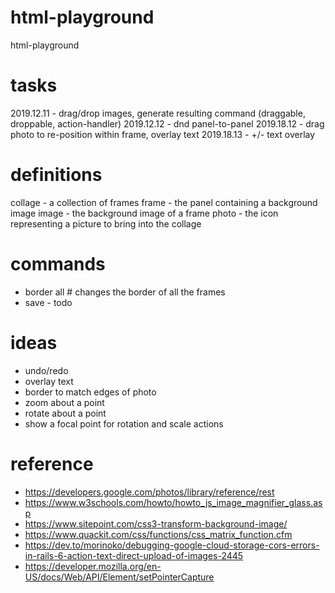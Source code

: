 # html-playground
html-playground

# tasks
2019.12.11 - drag/drop images, generate resulting command (draggable, droppable, action-handler)
2019.12.12 - dnd panel-to-panel
2019.18.12 - drag photo to re-position within frame, overlay text
2019.18.13 - +/- text overlay

# definitions
collage - a collection of frames
frame - the panel containing a background image
image - the background image of a frame
photo - the icon representing a picture to bring into the collage

# commands
* border all # changes the border of all the frames
* save - todo

# ideas
* undo/redo
* overlay text
* border to match edges of photo
* zoom about a point
* rotate about a point
* show a focal point for rotation and scale actions

# reference
* https://developers.google.com/photos/library/reference/rest
* https://www.w3schools.com/howto/howto_js_image_magnifier_glass.asp
* https://www.sitepoint.com/css3-transform-background-image/
* https://www.quackit.com/css/functions/css_matrix_function.cfm
* https://dev.to/morinoko/debugging-google-cloud-storage-cors-errors-in-rails-6-action-text-direct-upload-of-images-2445
* https://developer.mozilla.org/en-US/docs/Web/API/Element/setPointerCapture
